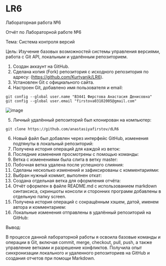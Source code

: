 # LR6
Лабораторная работа №6

Отчёт по Лабораторной работе №6

Тема: Система контроля версий

Цель: Изучение базовых возможностей системы управления версиями, работа с Git API, локальным и удалённым репозиторием.

1. Создан аккаунт на GitHub.
2. Сделана копия (Fork) репозитория с исходного репозитория по адресу: (https://github.com/Kurtyanik/LR6).
3. Установлен Git с официального сайта.
4. Настроен Git, добавлено имя пользователя и email:

```
git config --global user.name "В3441 Фирстова Анастасия Денисовна"
git config --global user.email "firstova03102005@gmail.com"
```

![image](https://github.com/user-attachments/assets/e1ef8bdf-1c99-4abe-99f8-663e487c0418)

5. Личный удалённый репозиторий был клонирован на компьютер:

```
git clone https://github.com/anastasiyafirstov/dLR6
```


6. Новый файл был добавлен через интерфейс GitHub, изменения подтянуты в локальный репозиторий:
7. Получена история операций для каждой из веток:
8. Последние изменения просмотрены с помощью команды:
9. Ветка с изменениями была слита в ветку master:
10. Побочная ветка удалена после успешного слияния:
11. Сделаны несколько изменений и зафиксированы с комментариями:
12. Выбран нужный коммит, выполнен откат:
13. Создана отдельная ветка для оформления отчёта:
14. Отчёт оформлен в файле README.md с использованием markdown синтаксиса, cкриншоты консоли и сторонних программ добавлены в отдельную папку screen.
15. Получена история операций с сокращённым хэшем, датой, именем автора и комментарием:
16. Локальные изменения отправлены в удалённый репозиторий на GitHub:

Вывод:

В процессе данной лабораторной работы я освоила базовые команды и операции в Git, включая commit, merge, checkout, pull, push, а также управление ветками и разрешение конфликтов. Получила опыт синхронизации локального и удаленного репозиториев на GitHub и создания отчетов при помощи Markdown.
